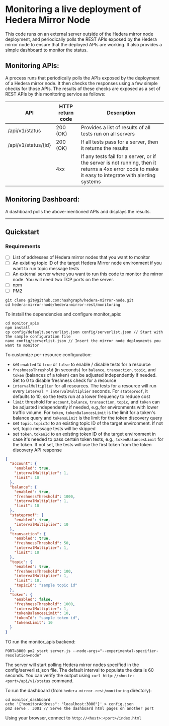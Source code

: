# Monitoring a live deployment of Hedera Mirror Node

This code runs on an external server outside of the Hedera mirror node deployment, and periodically polls the REST APIs exposed by the Hedera mirror node to ensure that the deployed APIs are working.
It also provides a simple dashboard to monitor the status.

## Monitoring APIs:

A process runs that periodically polls the APIs exposed by the deployment of a Hedera mirror node.
It then checks the responses using a few simple checks for those APIs.
The results of these checks are exposed as a set of REST APIs by this monitoring service as follows:

| API                 | HTTP return code | Description                                                                                                                                          |
| ------------------- | ---------------- | ---------------------------------------------------------------------------------------------------------------------------------------------------- |
| /api/v1/status      | 200 (OK)         | Provides a list of results of all tests run on all servers                                                                                           |
| /api/v1/status/{id} | 200 (OK)         | If all tests pass for a server, then it returns the results                                                                                          |
|                     | 4xx              | If any tests fail for a server, or if the server is not running, then it returns a 4xx error code to make it easy to integrate with alerting systems |

## Monitoring Dashboard:

A dashboard polls the above-mentioned APIs and displays the results.

---

## Quickstart

### Requirements

- [ ] List of addresses of Hedera mirror nodes that you want to monitor
- [ ] An existing topic ID of the target Hedera Mirror node environment if you want to run topic message tests
- [ ] An external server where you want to run this code to monitor the mirror node. You will need two TCP ports on the server.
- [ ] npm
- [ ] PM2

```
git clone git@github.com:hashgraph/hedera-mirror-node.git
cd hedera-mirror-node/hedera-mirror-rest/monitoring
```

To install the dependencies and configure monitor_apis:

```
cd monitor_apis
npm install
cp config/default.serverlist.json config/serverlist.json // Start with the sample configuration file
nano config/serverlist.json // Insert the mirror node deployments you want to monitor
```

To customize per-resource configuration:

- set `enabled` to `true` or `false` to enable / disable tests for a resource
- `freshnessThreshold` (in seconds) for `balance`, `transaction`, `topic`, and `token` (balances of a token) can be
   adjusted independently if needed. Set to 0 to disable freshness check for a resource
- `intervalMultiplier` for all resources. The tests for a resource will run every `interval * intervalMultiplier`
   seconds. For `stateproof`, it defaults to 10, so the tests run at a lower frequency to reduce cost
- `limit` threshold for `account`, `balance`, `transaction`, `topic`, and `token` can be adjusted independently if
  needed, e.g.,for environments with lower traffic volume. For `token`, `tokenBalancesLimit` is the limit for a token's
  balance query and `tokensLimit` is the limit for the token discovery query
- set `topic.topicId` to an existing topic ID of the target environment. If not set, topic message tests will be skipped
- set `token.tokenId` to an existing token ID of the target environment in case it's needed to pass certain token tests,
  e.g., `tokenBalancesLimit` for the token. If not set, the tests will use the first token from the
  token discovery API response

```json
{
  "account": {
    "enabled": true,
    "intervalMultiplier": 1,
    "limit": 10
  },
  "balance": {
    "enabled": true,
    "freshnessThreshold": 1000,
    "intervalMultiplier": 1,
    "limit": 10
  },
  "stateproof": {
    "enabled": true,
    "intervalMultiplier": 10
  },
  "transaction": {
    "enabled": true,
    "freshnessThreshold": 50,
    "intervalMultiplier": 1,
    "limit": 10
  },
  "topic": {
    "enabled": true,
    "freshnessThreshold": 100,
    "intervalMultiplier": 1,
    "limit": 10,
    "topicId": "sample topic id"
  },
  "token": {
    "enabled": false,
    "freshnessThreshold": 1000,
    "intervalMultiplier": 1,
    "tokenBalancesLimit": 10,
    "tokenId": "sample token id",
    "tokensLimit": 10
  }
}
```

TO run the monitor_apis backend:

```
PORT=3000 pm2 start server.js --node-args="--experimental-specifier-resolution=node"
```

The server will start polling Hedera mirror nodes specified in the config/serverlist.json file.
The default interval to populate the data is 60 seconds. You can verify the output using `curl http://<host>:<port>/api/v1/status` command.

To run the dashboard (from `hedera-mirror-rest/monitoring` directory):

```
cd monitor_dashboard
echo '{"monitorAddress": "localhost:3000"}' > config.json
pm2 serve . 3001 // Serve the dashboard html pages on another port
```

Using your browser, connect to `http://<host>:<port>/index.html`
